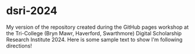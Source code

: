 # dsri-2024
My version of the repository created during the GitHub pages workshop at the Tri-College (Bryn Mawr, Haverford, Swarthmore) Digital Scholarship Research Institute 2024.
Here is some sample text to show I'm following directions!
